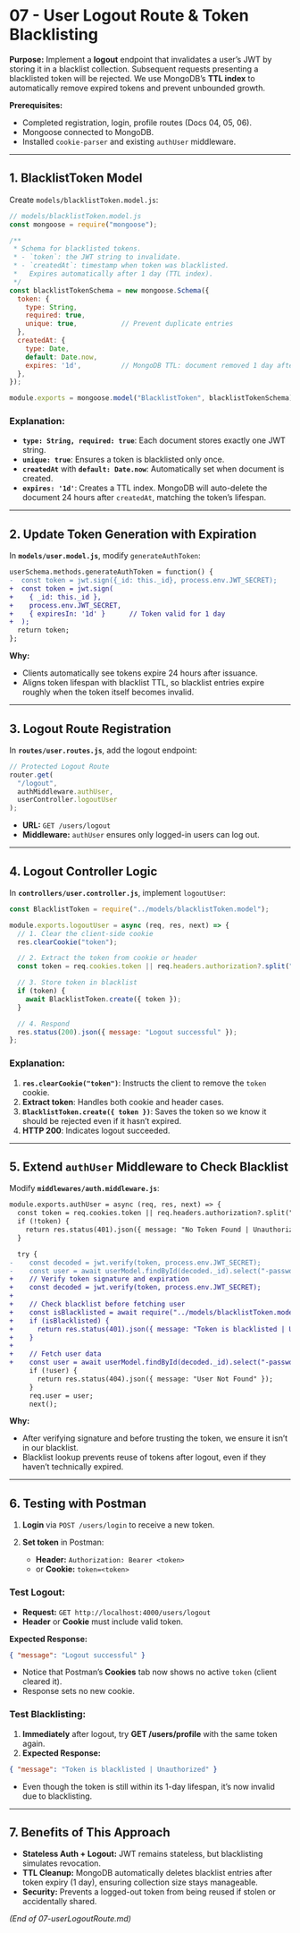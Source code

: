 # 07 - User Logout Route & Token Blacklisting

**Purpose:**
Implement a **logout** endpoint that invalidates a user’s JWT by storing it in a blacklist collection. Subsequent requests presenting a blacklisted token will be rejected. We use MongoDB’s **TTL index** to automatically remove expired tokens and prevent unbounded growth.

**Prerequisites:**

* Completed registration, login, profile routes (Docs 04, 05, 06).
* Mongoose connected to MongoDB.
* Installed `cookie-parser` and existing `authUser` middleware.

---

## 1. BlacklistToken Model

Create `models/blacklistToken.model.js`:

```js
// models/blacklistToken.model.js
const mongoose = require("mongoose");

/**
 * Schema for blacklisted tokens.
 * - `token`: the JWT string to invalidate.
 * - `createdAt`: timestamp when token was blacklisted.
 *   Expires automatically after 1 day (TTL index).
 */
const blacklistTokenSchema = new mongoose.Schema({
  token: {
    type: String,
    required: true,
    unique: true,           // Prevent duplicate entries
  },
  createdAt: {
    type: Date,
    default: Date.now,
    expires: '1d',          // MongoDB TTL: document removed 1 day after `createdAt`
  },
});

module.exports = mongoose.model("BlacklistToken", blacklistTokenSchema);
```

### Explanation:

* **`type: String, required: true`**: Each document stores exactly one JWT string.
* **`unique: true`**: Ensures a token is blacklisted only once.
* **`createdAt`** with **`default: Date.now`**: Automatically set when document is created.
* **`expires: '1d'`**: Creates a TTL index. MongoDB will auto-delete the document 24 hours after `createdAt`, matching the token’s lifespan.

---

## 2. Update Token Generation with Expiration

In **`models/user.model.js`**, modify `generateAuthToken`:

```diff
userSchema.methods.generateAuthToken = function() {
-  const token = jwt.sign({_id: this._id}, process.env.JWT_SECRET);
+  const token = jwt.sign(
+    { _id: this._id },
+    process.env.JWT_SECRET,
+    { expiresIn: '1d' }      // Token valid for 1 day
+  );
  return token;
};
```

**Why:**

* Clients automatically see tokens expire 24 hours after issuance.
* Aligns token lifespan with blacklist TTL, so blacklist entries expire roughly when the token itself becomes invalid.

---

## 3. Logout Route Registration

In **`routes/user.routes.js`**, add the logout endpoint:

```js
// Protected Logout Route
router.get(
  "/logout",
  authMiddleware.authUser,
  userController.logoutUser
);
```

* **URL:** `GET /users/logout`
* **Middleware:** `authUser` ensures only logged-in users can log out.

---

## 4. Logout Controller Logic

In **`controllers/user.controller.js`**, implement `logoutUser`:

```js
const BlacklistToken = require("../models/blacklistToken.model");

module.exports.logoutUser = async (req, res, next) => {
  // 1. Clear the client-side cookie
  res.clearCookie("token");

  // 2. Extract the token from cookie or header
  const token = req.cookies.token || req.headers.authorization?.split(" ")[1];

  // 3. Store token in blacklist
  if (token) {
    await BlacklistToken.create({ token });
  }

  // 4. Respond
  res.status(200).json({ message: "Logout successful" });
};
```

### Explanation:

1. **`res.clearCookie("token")`**: Instructs the client to remove the `token` cookie.
2. **Extract token**: Handles both cookie and header cases.
3. **`BlacklistToken.create({ token })`**: Saves the token so we know it should be rejected even if it hasn’t expired.
4. **HTTP 200**: Indicates logout succeeded.

---

## 5. Extend `authUser` Middleware to Check Blacklist

Modify **`middlewares/auth.middleware.js`**:

```diff
module.exports.authUser = async (req, res, next) => {
  const token = req.cookies.token || req.headers.authorization?.split(" ")[1];
  if (!token) {
    return res.status(401).json({ message: "No Token Found | Unauthorized" });
  }

  try {
-    const decoded = jwt.verify(token, process.env.JWT_SECRET);
-    const user = await userModel.findById(decoded._id).select("-password");
+    // Verify token signature and expiration
+    const decoded = jwt.verify(token, process.env.JWT_SECRET);
+
+    // Check blacklist before fetching user
+    const isBlacklisted = await require("../models/blacklistToken.model").findOne({ token });
+    if (isBlacklisted) {
+      return res.status(401).json({ message: "Token is blacklisted | Unauthorized" });
+    }
+
+    // Fetch user data
+    const user = await userModel.findById(decoded._id).select("-password");
     if (!user) {
       return res.status(404).json({ message: "User Not Found" });
     }
     req.user = user;
     next();
```

**Why:**

* After verifying signature and before trusting the token, we ensure it isn’t in our blacklist.
* Blacklist lookup prevents reuse of tokens after logout, even if they haven’t technically expired.

---

## 6. Testing with Postman

1. **Login** via `POST /users/login` to receive a new token.
2. **Set token** in Postman:

   * **Header:** `Authorization: Bearer <token>`
   * or **Cookie:** `token=<token>`

### Test Logout:

* **Request:** `GET http://localhost:4000/users/logout`
* **Header** or **Cookie** must include valid token.

**Expected Response:**

```json
{ "message": "Logout successful" }
```

* Notice that Postman’s **Cookies** tab now shows no active `token` (client cleared it).
* Response sets no new cookie.

### Test Blacklisting:

1. **Immediately** after logout, try **GET /users/profile** with the same token again.
2. **Expected Response:**

```json
{ "message": "Token is blacklisted | Unauthorized" }
```

* Even though the token is still within its 1-day lifespan, it’s now invalid due to blacklisting.

---

## 7. Benefits of This Approach

* **Stateless Auth + Logout:** JWT remains stateless, but blacklisting simulates revocation.
* **TTL Cleanup:** MongoDB automatically deletes blacklist entries after token expiry (1 day), ensuring collection size stays manageable.
* **Security:** Prevents a logged-out token from being reused if stolen or accidentally shared.

*(End of 07-userLogoutRoute.md)*
